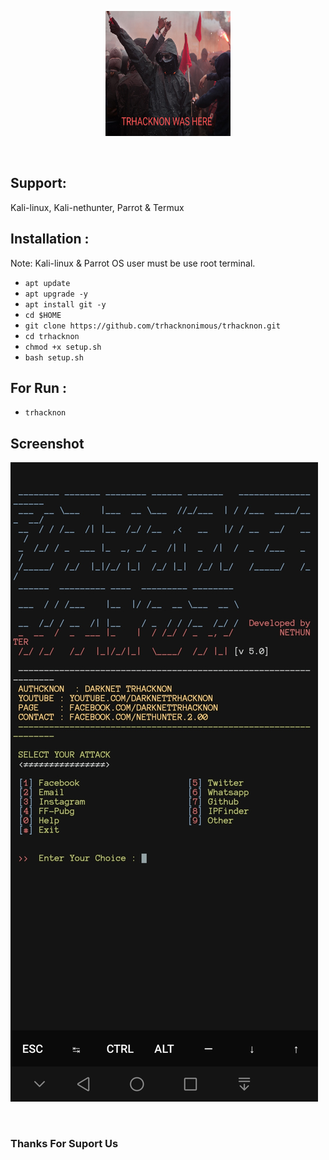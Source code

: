<p align="center"><a href="https://github.com/trhacknonimous/trhacknon/"><img title="TRHACKNON" src="https://github.com/trhacknonimous/trhacknon/blob/master/cover_28%7E2.jpg" height="200" width="200"></a></p><br>

## Support:

Kali-linux, Kali-nethunter, Parrot & Termux
<br>
## Installation :
 
Note: Kali-linux & Parrot OS user must be use root terminal.
 
* `apt update` 
* `apt upgrade -y` 
* `apt install git -y`
* `cd $HOME`
* `git clone https://github.com/trhacknonimous/trhacknon.git` 
* `cd trhacknon` 
* `chmod +x setup.sh` 
* `bash setup.sh` 

## For Run : 
* `trhacknon`

## Screenshot

<p> <a href="#"><img title="TRHACKNON" src="https://github.com/trhacknonimous/trhacknon/blob/master/trhacknontool.jpg">
</a> 
</p> 
<br>
<h3>Thanks For Suport Us</h3>
